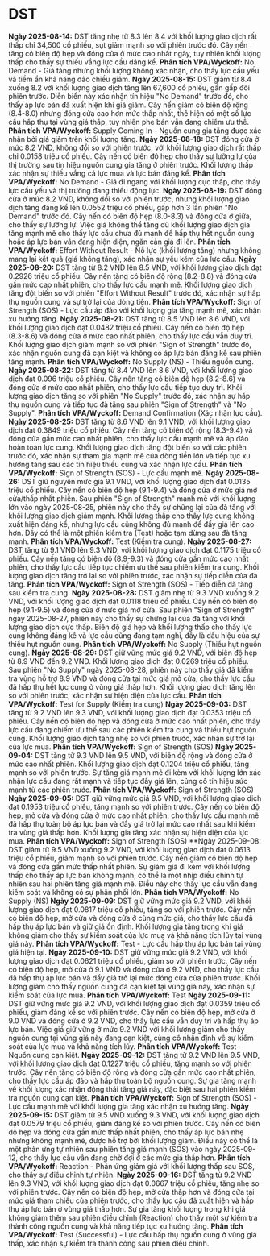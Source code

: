 # DST

**Ngày 2025-08-14:** DST tăng nhẹ từ 8.3 lên 8.4 với khối lượng giao dịch rất thấp chỉ 34,500 cổ phiếu, sụt giảm mạnh so với phiên trước đó. Cây nến tăng có biên độ hẹp và đóng cửa ở mức cao nhất ngày, tuy nhiên khối lượng thấp cho thấy sự thiếu vắng lực cầu đáng kể. **Phân tích VPA/Wyckoff:** No Demand - Giá tăng nhưng khối lượng không xác nhận, cho thấy lực cầu yếu và tiềm ẩn khả năng đảo chiều giảm.
**Ngày 2025-08-15:** DST giảm từ 8.4 xuống 8.2 với khối lượng giao dịch tăng lên 67,600 cổ phiếu, gần gấp đôi phiên trước. Diễn biến này xác nhận tín hiệu "No Demand" trước đó, cho thấy áp lực bán đã xuất hiện khi giá giảm. Cây nến giảm có biên độ rộng (8.4-8.0) nhưng đóng cửa cao hơn mức thấp nhất, thể hiện có một số lực cầu hấp thụ tại vùng giá thấp, tuy nhiên phe bán vẫn đang chiếm ưu thế. **Phân tích VPA/Wyckoff:** Supply Coming In - Nguồn cung gia tăng được xác nhận bởi giá giảm trên khối lượng tăng.
**Ngày 2025-08-18:** DST đóng cửa ở mức 8.2 VND, không đổi so với phiên trước, với khối lượng giao dịch rất thấp chỉ 0.0158 triệu cổ phiếu. Cây nến có biên độ hẹp cho thấy sự lưỡng lự của thị trường sau tín hiệu nguồn cung gia tăng ở phiên trước. Khối lượng thấp xác nhận sự thiếu vắng cả lực mua và lực bán đáng kể. **Phân tích VPA/Wyckoff:** No Demand - Giá đi ngang với khối lượng cực thấp, cho thấy lực cầu yếu và thị trường đang thiếu động lực.
**Ngày 2025-08-19:** DST đóng cửa ở mức 8.2 VND, không đổi so với phiên trước, nhưng khối lượng giao dịch tăng đáng kể lên 0.0552 triệu cổ phiếu, gấp hơn 3 lần phiên "No Demand" trước đó. Cây nến có biên độ hẹp (8.0-8.3) và đóng cửa ở giữa, cho thấy sự lưỡng lự. Việc giá không thể tăng dù khối lượng giao dịch gia tăng mạnh mẽ cho thấy lực cầu chưa đủ mạnh để hấp thụ hết nguồn cung hoặc áp lực bán vẫn đang hiện diện, ngăn cản giá đi lên. **Phân tích VPA/Wyckoff:** Effort Without Result - Nỗ lực (khối lượng tăng) nhưng không mang lại kết quả (giá không tăng), xác nhận sự yếu kém của lực cầu.
**Ngày 2025-08-20:** DST tăng từ 8.2 VND lên 8.5 VND, với khối lượng giao dịch đạt 0.2926 triệu cổ phiếu. Cây nến tăng có biên độ rộng (8.2-8.8) và đóng cửa gần mức cao nhất phiên, cho thấy lực cầu mạnh mẽ. Khối lượng giao dịch tăng đột biến so với phiên "Effort Without Result" trước đó, xác nhận sự hấp thụ nguồn cung và sự trở lại của dòng tiền. **Phân tích VPA/Wyckoff:** Sign of Strength (SOS) - Lực cầu áp đảo với khối lượng gia tăng mạnh mẽ, xác nhận xu hướng tăng.
**Ngày 2025-08-21:** DST tăng từ 8.5 VND lên 8.6 VND, với khối lượng giao dịch đạt 0.0482 triệu cổ phiếu. Cây nến có biên độ hẹp (8.3-8.6) và đóng cửa ở mức cao nhất phiên, cho thấy lực cầu vẫn duy trì. Khối lượng giao dịch giảm mạnh so với phiên "Sign of Strength" trước đó, xác nhận nguồn cung đã cạn kiệt và không có áp lực bán đáng kể sau phiên tăng mạnh. **Phân tích VPA/Wyckoff:** No Supply (NS) - Thiếu nguồn cung.
**Ngày 2025-08-22:** DST tăng từ 8.4 VND lên 8.6 VND, với khối lượng giao dịch đạt 0.096 triệu cổ phiếu. Cây nến tăng có biên độ hẹp (8.2-8.6) và đóng cửa ở mức cao nhất phiên, cho thấy lực cầu tiếp tục duy trì. Khối lượng giao dịch tăng so với phiên "No Supply" trước đó, xác nhận sự hấp thụ nguồn cung và tiếp tục đà tăng sau phiên "Sign of Strength" và "No Supply". **Phân tích VPA/Wyckoff:** Demand Confirmation (Xác nhận lực cầu).
**Ngày 2025-08-25:** DST tăng từ 8.6 VND lên 9.1 VND, với khối lượng giao dịch đạt 0.3849 triệu cổ phiếu. Cây nến tăng có biên độ rộng (8.3-9.4) và đóng cửa gần mức cao nhất phiên, cho thấy lực cầu mạnh mẽ và áp đảo hoàn toàn lực cung. Khối lượng giao dịch tăng đột biến so với các phiên trước đó, xác nhận sự tham gia mạnh mẽ của dòng tiền lớn và tiếp tục xu hướng tăng sau các tín hiệu thiếu cung và xác nhận lực cầu. **Phân tích VPA/Wyckoff:** Sign of Strength (SOS) - Lực cầu mạnh mẽ.
**Ngày 2025-08-26:** DST giữ nguyên mức giá 9.1 VND, với khối lượng giao dịch đạt 0.0135 triệu cổ phiếu. Cây nến có biên độ hẹp (9.1-9.4) và đóng cửa ở mức giá mở cửa/thấp nhất phiên. Sau phiên "Sign of Strength" mạnh mẽ với khối lượng lớn vào ngày 2025-08-25, phiên này cho thấy sự chững lại của đà tăng với khối lượng giao dịch giảm mạnh. Khối lượng thấp cho thấy lực cung không xuất hiện đáng kể, nhưng lực cầu cũng không đủ mạnh để đẩy giá lên cao hơn. Đây có thể là một phiên kiểm tra (Test) hoặc tạm dừng sau đà tăng mạnh. **Phân tích VPA/Wyckoff:** Test (Kiểm tra cung).
**Ngày 2025-08-27:** DST tăng từ 9.1 VND lên 9.3 VND, với khối lượng giao dịch đạt 0.1175 triệu cổ phiếu. Cây nến tăng có biên độ (8.9-9.3) và đóng cửa gần mức cao nhất phiên, cho thấy lực cầu tiếp tục chiếm ưu thế sau phiên kiểm tra cung. Khối lượng giao dịch tăng trở lại so với phiên trước, xác nhận sự tiếp diễn của đà tăng. **Phân tích VPA/Wyckoff:** Sign of Strength (SOS) - Tiếp diễn đà tăng sau kiểm tra cung.
**Ngày 2025-08-28:** DST giảm nhẹ từ 9.3 VND xuống 9.2 VND, với khối lượng giao dịch đạt 0.0118 triệu cổ phiếu. Cây nến có biên độ hẹp (9.1-9.5) và đóng cửa ở mức giá mở cửa. Sau phiên "Sign of Strength" ngày 2025-08-27, phiên này cho thấy sự chững lại của đà tăng với khối lượng giao dịch cực thấp. Biên độ giá hẹp và khối lượng thấp cho thấy lực cung không đáng kể và lực cầu cũng đang tạm nghỉ, đây là dấu hiệu của sự thiếu hụt nguồn cung. **Phân tích VPA/Wyckoff:** No Supply (Thiếu hụt nguồn cung).
**Ngày 2025-08-29:** DST giữ vững mức giá 9.2 VND, với biên độ hẹp từ 8.9 VND đến 9.2 VND. Khối lượng giao dịch đạt 0.0269 triệu cổ phiếu. Sau phiên "No Supply" ngày 2025-08-28, phiên này cho thấy giá đã kiểm tra vùng hỗ trợ 8.9 VND và đóng cửa tại mức giá mở cửa, cho thấy lực cầu đã hấp thụ hết lực cung ở vùng giá thấp hơn. Khối lượng giao dịch tăng lên so với phiên trước, xác nhận sự hiện diện của lực cầu. **Phân tích VPA/Wyckoff:** Test for Supply (Kiểm tra cung)
**Ngày 2025-09-03:** DST tăng từ 9.2 VND lên 9.3 VND, với khối lượng giao dịch đạt 0.0353 triệu cổ phiếu. Cây nến có biên độ hẹp và đóng cửa ở mức cao nhất phiên, cho thấy lực cầu đang chiếm ưu thế sau các phiên kiểm tra cung và thiếu hụt nguồn cung. Khối lượng giao dịch tăng nhẹ so với phiên trước, xác nhận sự trở lại của lực mua. **Phân tích VPA/Wyckoff:** Sign of Strength (SOS)
**Ngày 2025-09-04:** DST tăng từ 9.3 VND lên 9.5 VND, với biên độ rộng và đóng cửa ở mức cao nhất phiên. Khối lượng giao dịch đạt 0.1204 triệu cổ phiếu, tăng mạnh so với phiên trước. Sự tăng giá mạnh mẽ đi kèm với khối lượng lớn xác nhận lực cầu đang rất mạnh và tiếp tục đẩy giá lên, củng cố tín hiệu sức mạnh từ các phiên trước. **Phân tích VPA/Wyckoff:** Sign of Strength (SOS)
**Ngày 2025-09-05:** DST giữ vững mức giá 9.5 VND, với khối lượng giao dịch đạt 0.1953 triệu cổ phiếu, tăng mạnh so với phiên trước. Cây nến có biên độ hẹp, mở cửa và đóng cửa ở mức cao nhất phiên, cho thấy lực cầu mạnh mẽ đã hấp thụ toàn bộ áp lực bán và đẩy giá trở lại mức cao nhất sau khi kiểm tra vùng giá thấp hơn. Khối lượng gia tăng xác nhận sự hiện diện của lực mua. **Phân tích VPA/Wyckoff:** Sign of Strength (SOS)
**Ngày 2025-09-08: DST giảm từ 9.5 VND xuống 9.2 VND, với khối lượng giao dịch đạt 0.0613 triệu cổ phiếu, giảm mạnh so với phiên trước. Cây nến giảm có biên độ hẹp và đóng cửa gần mức thấp nhất phiên. Sự giảm giá đi kèm với khối lượng thấp cho thấy áp lực bán không mạnh, có thể là một nhịp điều chỉnh tự nhiên sau hai phiên tăng giá mạnh mẽ. Điều này cho thấy lực cầu vẫn đang kiểm soát và không có sự phân phối lớn. **Phân tích VPA/Wyckoff:** No Supply (NS)
**Ngày 2025-09-09:** DST giữ vững mức giá 9.2 VND, với khối lượng giao dịch đạt 0.0817 triệu cổ phiếu, tăng so với phiên trước. Cây nến có biên độ hẹp, mở cửa và đóng cửa ở cùng mức giá, cho thấy lực cầu đã hấp thụ áp lực bán và giữ giá ổn định. Khối lượng gia tăng trong khi giá không giảm cho thấy sự kiểm soát của lực mua và khả năng tích lũy tại vùng giá này. **Phân tích VPA/Wyckoff:** Test - Lực cầu hấp thụ áp lực bán tại vùng giá hiện tại.
**Ngày 2025-09-10:** DST giữ vững mức giá 9.2 VND, với khối lượng giao dịch đạt 0.0621 triệu cổ phiếu, giảm so với phiên trước. Cây nến có biên độ hẹp, mở cửa ở 9.1 VND và đóng cửa ở 9.2 VND, cho thấy lực cầu đã hấp thụ áp lực bán và đẩy giá trở lại mức đóng cửa của phiên trước. Khối lượng giảm cho thấy nguồn cung đã cạn kiệt tại vùng giá này, xác nhận sự kiểm soát của lực mua. **Phân tích VPA/Wyckoff:** Test
**Ngày 2025-09-11:** DST giữ vững mức giá 9.2 VND, với khối lượng giao dịch đạt 0.0359 triệu cổ phiếu, giảm đáng kể so với phiên trước. Cây nến có biên độ hẹp, mở cửa ở 9.0 VND và đóng cửa ở 9.2 VND, cho thấy lực cầu vẫn duy trì và hấp thụ áp lực bán. Việc giá giữ vững ở mức 9.2 VND với khối lượng giảm cho thấy nguồn cung tại vùng giá này đang cạn kiệt, củng cố nhận định về sự kiểm soát của lực mua và khả năng tích lũy. **Phân tích VPA/Wyckoff:** Test - Nguồn cung cạn kiệt.
**Ngày 2025-09-12:** DST tăng từ 9.2 VND lên 9.5 VND, với khối lượng giao dịch đạt 0.1227 triệu cổ phiếu, tăng mạnh so với phiên trước. Cây nến tăng có biên độ rộng và đóng cửa gần mức cao nhất phiên, cho thấy lực cầu áp đảo và hấp thụ toàn bộ nguồn cung. Sự gia tăng mạnh về khối lượng xác nhận động thái tăng giá này, đặc biệt sau hai phiên kiểm tra nguồn cung cạn kiệt. **Phân tích VPA/Wyckoff:** Sign of Strength (SOS) - Lực cầu mạnh mẽ với khối lượng gia tăng xác nhận xu hướng tăng.
**Ngày 2025-09-15:** DST giảm từ 9.5 VND xuống 9.3 VND, với khối lượng giao dịch đạt 0.0579 triệu cổ phiếu, giảm đáng kể so với phiên trước. Cây nến có biên độ hẹp và đóng cửa gần mức thấp nhất phiên, cho thấy áp lực bán nhẹ nhưng không mạnh mẽ, được hỗ trợ bởi khối lượng giảm. Điều này có thể là một phản ứng tự nhiên sau phiên tăng giá mạnh (SOS) vào ngày 2025-09-12, cho thấy lực cầu vẫn đang chờ đợi ở các mức giá thấp hơn. **Phân tích VPA/Wyckoff:** Reaction - Phản ứng giảm giá với khối lượng thấp sau SOS, cho thấy sự điều chỉnh tự nhiên.
**Ngày 2025-09-16:** DST tăng từ 9.2 VND lên 9.3 VND, với khối lượng giao dịch đạt 0.0667 triệu cổ phiếu, tăng nhẹ so với phiên trước. Cây nến có biên độ hẹp, mở cửa thấp hơn và đóng cửa tại mức giá tham chiếu của phiên trước, cho thấy lực cầu đã xuất hiện và hấp thụ áp lực bán ở vùng giá thấp hơn. Sự gia tăng khối lượng trong khi giá không giảm thêm sau phiên điều chỉnh (Reaction) cho thấy một sự kiểm tra thành công nguồn cung và khả năng tiếp tục xu hướng tăng. **Phân tích VPA/Wyckoff:** Test (Successful) - Lực cầu hấp thụ nguồn cung ở vùng giá thấp, xác nhận sự kiểm tra thành công sau phiên điều chỉnh.
